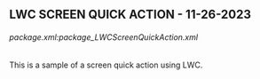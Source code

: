 ## LWC SCREEN QUICK ACTION - 11-26-2023
###### package.xml:package_LWCScreenQuickAction.xml
This is a sample of a screen quick action using LWC.

